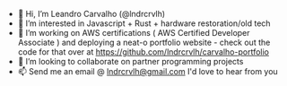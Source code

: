 
- 👋 Hi, I’m Leandro Carvalho (@lndrcrvlh)
- 👀 I’m interested in Javascript + Rust + hardware restoration/old tech
- 🌱 I’m working on AWS certifications ( AWS Certified Developer Associate ) and deploying a neat-o portfolio website - check out the code for that over at https://github.com/lndrcrvlh/carvalho-portfolio 
- 💞️ I’m looking to collaborate on partner programming projects
- 📫 Send me an email @ lndrcrvlh@gmail.com I'd love to hear from you



